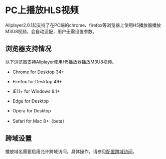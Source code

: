 PC上播放HLS视频 
===============================

Aliplayer2.0.1起支持了在PC端的chrome、firefox等浏览器上使用H5播放器播放M3U8视频，会自动适配，用户无需设置参数。

浏览器支持情况 
----------------------------

以下浏览器支持Aliplayer使用H5播放器播放M3U8视频。

* Chrome for Desktop 34+

  

* Firefox for Desktop 49+

  

* IE11+ for Windows 8.1+

  

* Edge for Desktop

  

* Opera for Desktop

  

* Safari for Mac 8+（beta）

  




跨域设置 
-------------------------

播放域名需要启用允许跨域访问。具体操作，请参见[配置](/intl.zh-CN/播放器SDK/Web播放器/更多功能介绍/配置跨域访问.md)[跨域访问](/intl.zh-CN/播放器SDK/Web播放器/更多功能介绍/配置跨域访问.md)。

